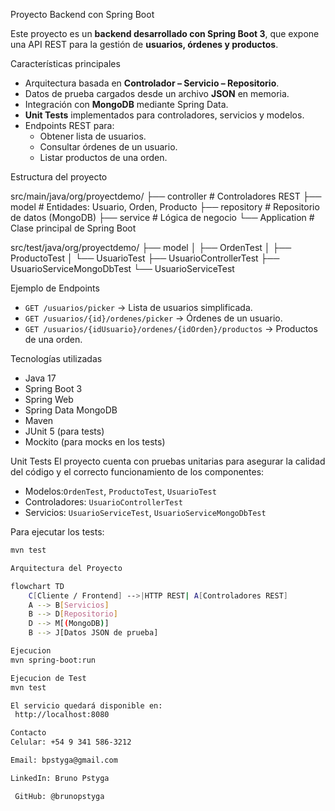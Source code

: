 Proyecto Backend con Spring Boot

Este proyecto es un **backend desarrollado con Spring Boot 3**, que expone una API REST para la gestión de **usuarios, órdenes y productos**.  

Características principales
- Arquitectura basada en **Controlador – Servicio – Repositorio**.  
- Datos de prueba cargados desde un archivo **JSON** en memoria.  
- Integración con **MongoDB** mediante Spring Data.  
- **Unit Tests** implementados para controladores, servicios y modelos.  
- Endpoints REST para:  
  - Obtener lista de usuarios.  
  - Consultar órdenes de un usuario.  
  - Listar productos de una orden.  

Estructura del proyecto

src/main/java/org/proyectdemo/
├── controller # Controladores REST
├── model # Entidades: Usuario, Orden, Producto
├── repository # Repositorio de datos (MongoDB)
├── service # Lógica de negocio
└── Application # Clase principal de Spring Boot

src/test/java/org/proyectdemo/
├── model
│ ├── OrdenTest
│ ├── ProductoTest
│ └── UsuarioTest
├── UsuarioControllerTest
├── UsuarioServiceMongoDbTest
└── UsuarioServiceTest


Ejemplo de Endpoints
- `GET /usuarios/picker` → Lista de usuarios simplificada.  
- `GET /usuarios/{id}/ordenes/picker` → Órdenes de un usuario.  
- `GET /usuarios/{idUsuario}/ordenes/{idOrden}/productos` → Productos de una orden.  

Tecnologías utilizadas
- Java 17 
- Spring Boot 3  
- Spring Web  
- Spring Data MongoDB  
- Maven  
- JUnit 5 (para tests)  
- Mockito (para mocks en los tests)  

 Unit Tests
El proyecto cuenta con pruebas unitarias para asegurar la calidad del código y el correcto funcionamiento de los componentes:  

- Modelos:`OrdenTest`, `ProductoTest`, `UsuarioTest`  
- Controladores: `UsuarioControllerTest`  
- Servicios: `UsuarioServiceTest`, `UsuarioServiceMongoDbTest`  

Para ejecutar los tests:  
```bash
mvn test

Arquitectura del Proyecto

flowchart TD
    C[Cliente / Frontend] -->|HTTP REST| A[Controladores REST]
    A --> B[Servicios]
    B --> D[Repositorio]
    D --> M[(MongoDB)]
    B --> J[Datos JSON de prueba]

Ejecucion
mvn spring-boot:run

Ejecucion de Test
mvn test

El servicio quedará disponible en:
 http://localhost:8080

Contacto
Celular: +54 9 341 586-3212

Email: bpstyga@gmail.com

LinkedIn: Bruno Pstyga

 GitHub: @brunopstyga










